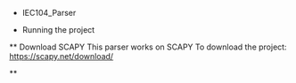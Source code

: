 * IEC104_Parser
<Description>
  
* Running the project
<Text>
  
  ** Download SCAPY
  This parser works on SCAPY
  To download the project: https://scapy.net/download/
  
  ** <Other>
